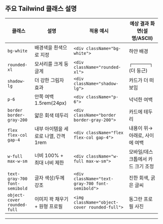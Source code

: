 ## 주요 Tailwind 클래스 설명

| 클래스                          | 설명                                 | 적용 예시                                       | 예상 결과 화면(설명/ASCII)         |
| ------------------------------- | ------------------------------------ | ----------------------------------------------- | ---------------------------------- |
| `bg-white`                      | 배경색을 흰색으로 지정               | `<div className="bg-white">`                    | 하얀 배경                          |
| `rounded-xl`                    | 모서리를 크게 둥글게                 | `<div className="rounded-xl">`                  | ┌─────┐ (더 둥근)                  |
| `shadow-lg`                     | 더 강한 그림자 효과                  | `<div className="shadow-lg">`                   | 카드가 더 떠보임                   |
| `p-6`                           | 안쪽 여백 1.5rem(24px)               | `<div className="p-6">`                         | 넉넉한 여백                        |
| `border` `border-gray-200`      | 얇은 회색 테두리                     | `<div className="border border-gray-200">`      | 카드에 테두리                      |
| `flex flex-col gap-4`           | 내부 아이템을 세로로 나열, 간격 1rem | `<div className="flex flex-col gap-4">`         | 내용이 위→아래로, 사이에 여백      |
| `w-full max-w-sm`               | 너비 100% + 최대 너비 제한           | `<div className="w-full max-w-sm">`             | 모바일/데스크톱에서 카드 크기 조정 |
| `text-gray-700` `font-semibold` | 글자 색상/두께 강조                  | `<div className="text-gray-700 font-semibold">` | 진한 회색, 굵은 글씨               |
| `object-cover rounded-full`     | 이미지 꽉 채우기 + 원형 프로필       | `<img className="object-cover rounded-full">`   | 동그란 프로필 사진                 |

---
